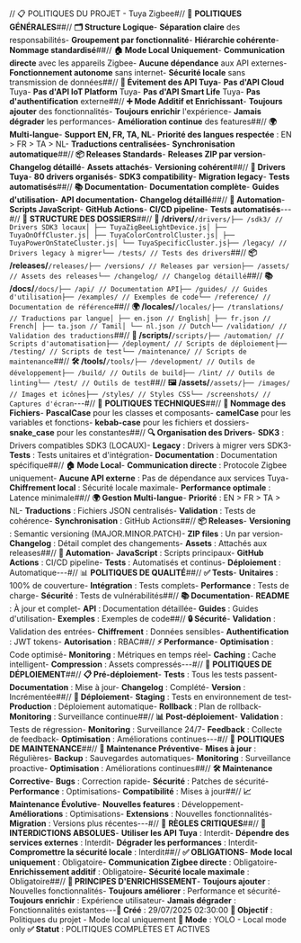 // 📋 POLITIQUES DU PROJET - Tuya Zigbee#// 🎯 **POLITIQUES GÉNÉRALES**##// **🗂️ Structure Logique**- **Séparation claire** des responsabilités- **Groupement par fonctionnalité**- **Hiérarchie cohérente**- **Nommage standardisé**##// **🏠 Mode Local Uniquement**- **Communication directe** avec les appareils Zigbee- **Aucune dépendance** aux API externes- **Fonctionnement autonome** sans internet- **Sécurité locale** sans transmission de données##// **🚫 Évitement des API Tuya**- **Pas d'API Cloud** Tuya- **Pas d'API IoT Platform** Tuya- **Pas d'API Smart Life** Tuya- **Pas d'authentification** externe##// **➕ Mode Additif et Enrichissant**- **Toujours ajouter** des fonctionnalités- **Toujours enrichir** l'expérience- **Jamais dégrader** les performances- **Amélioration continue** des features##// **🌍 Multi-langue**- **Support EN, FR, TA, NL**- **Priorité des langues respectée** : EN > FR > TA > NL- **Traductions centralisées**- **Synchronisation automatique**##// **📦 Releases Standards**- **Releases ZIP par version**- **Changelog détaillé**- **Assets attachés**- **Versioning cohérent**##// **🔧 Drivers Tuya**- **80 drivers organisés**- **SDK3 compatibility**- **Migration legacy**- **Tests automatisés**##// **📚 Documentation**- **Documentation complète**- **Guides d'utilisation**- **API documentation**- **Changelog détaillé**##// **🤖 Automation**- **Scripts JavaScript**- **GitHub Actions**- **CI/CD pipeline**- **Tests automatisés**---#// 📁 **STRUCTURE DES DOSSIERS**##// **🔧 /drivers/**```/drivers/├── /sdk3/ // Drivers SDK3 locaux│ ├── TuyaZigBeeLightDevice.js│ ├── TuyaOnOffCluster.js│ ├── TuyaColorControlCluster.js│ ├── TuyaPowerOnStateCluster.js│ └── TuyaSpecificCluster.js├── /legacy/ // Drivers legacy à migrer└── /tests/ // Tests des drivers```##// **📦 /releases/**```/releases/├── /versions/ // Releases par version├── /assets/ // Assets des releases└── /changelog/ // Changelog détaillé```##// **📚 /docs/**```/docs/├── /api/ // Documentation API├── /guides/ // Guides d'utilisation├── /examples/ // Exemples de code└── /reference/ // Documentation de référence```##// **🌍 /locales/**```/locales/├── /translations/ // Traductions par langue│ ├── en.json // English│ ├── fr.json // French│ ├── ta.json // Tamil│ └── nl.json // Dutch└── /validation/ // Validation des traductions```##// **🤖 /scripts/**```/scripts/├── /automation/ // Scripts d'automatisation├── /deployment/ // Scripts de déploiement├── /testing/ // Scripts de test└── /maintenance/ // Scripts de maintenance```##// **🛠️ /tools/**```/tools/├── /development/ // Outils de développement├── /build/ // Outils de build├── /lint/ // Outils de linting└── /test/ // Outils de test```##// **🖼️ /assets/**```/assets/├── /images/ // Images et icônes├── /styles/ // Styles CSS└── /screenshots/ // Captures d'écran```---#// 🔧 **POLITIQUES TECHNIQUES**##// **📝 Nommage des Fichiers**- **PascalCase** pour les classes et composants- **camelCase** pour les variables et fonctions- **kebab-case** pour les fichiers et dossiers- **snake_case** pour les constantes##// **🔍 Organisation des Drivers**- **SDK3** : Drivers compatibles SDK3 (LOCAUX)- **Legacy** : Drivers à migrer vers SDK3- **Tests** : Tests unitaires et d'intégration- **Documentation** : Documentation spécifique##// **🏠 Mode Local**- **Communication directe** : Protocole Zigbee uniquement- **Aucune API externe** : Pas de dépendance aux services Tuya- **Chiffrement local** : Sécurité locale maximale- **Performance optimale** : Latence minimale##// **🌍 Gestion Multi-langue**- **Priorité** : EN > FR > TA > NL- **Traductions** : Fichiers JSON centralisés- **Validation** : Tests de cohérence- **Synchronisation** : GitHub Actions##// **📦 Releases**- **Versioning** : Semantic versioning (MAJOR.MINOR.PATCH)- **ZIP files** : Un par version- **Changelog** : Détail complet des changements- **Assets** : Attachés aux releases##// **🤖 Automation**- **JavaScript** : Scripts principaux- **GitHub Actions** : CI/CD pipeline- **Tests** : Automatisés et continus- **Déploiement** : Automatique---#// 📊 **POLITIQUES DE QUALITÉ**##// **✅ Tests**- **Unitaires** : 100% de couverture- **Intégration** : Tests complets- **Performance** : Tests de charge- **Sécurité** : Tests de vulnérabilités##// **📚 Documentation**- **README** : À jour et complet- **API** : Documentation détaillée- **Guides** : Guides d'utilisation- **Exemples** : Exemples de code##// **🔒 Sécurité**- **Validation** : Validation des entrées- **Chiffrement** : Données sensibles- **Authentification** : JWT tokens- **Autorisation** : RBAC##// **⚡ Performance**- **Optimisation** : Code optimisé- **Monitoring** : Métriques en temps réel- **Caching** : Cache intelligent- **Compression** : Assets compressés---#// 🚀 **POLITIQUES DE DÉPLOIEMENT**##// **📋 Pré-déploiement**- **Tests** : Tous les tests passent- **Documentation** : Mise à jour- **Changelog** : Complété- **Version** : Incrémentée##// **🔄 Déploiement**- **Staging** : Tests en environnement de test- **Production** : Déploiement automatique- **Rollback** : Plan de rollback- **Monitoring** : Surveillance continue##// **📊 Post-déploiement**- **Validation** : Tests de régression- **Monitoring** : Surveillance 24/7- **Feedback** : Collecte de feedback- **Optimisation** : Améliorations continues---#// 🔄 **POLITIQUES DE MAINTENANCE**##// **📅 Maintenance Préventive**- **Mises à jour** : Régulières- **Backup** : Sauvegardes automatiques- **Monitoring** : Surveillance proactive- **Optimisation** : Améliorations continues##// **🛠️ Maintenance Corrective**- **Bugs** : Correction rapide- **Sécurité** : Patches de sécurité- **Performance** : Optimisations- **Compatibilité** : Mises à jour##// **📈 Maintenance Évolutive**- **Nouvelles features** : Développement- **Améliorations** : Optimisations- **Extensions** : Nouvelles fonctionnalités- **Migration** : Versions plus récentes---#// 🎯 **RÈGLES CRITIQUES**##// **🚫 INTERDICTIONS ABSOLUES**- **Utiliser les API Tuya** : Interdit- **Dépendre des services externes** : Interdit- **Dégrader les performances** : Interdit- **Compromettre la sécurité locale** : Interdit##// **✅ OBLIGATIONS**- **Mode local uniquement** : Obligatoire- **Communication Zigbee directe** : Obligatoire- **Enrichissement additif** : Obligatoire- **Sécurité locale maximale** : Obligatoire##// **🎨 PRINCIPES D'ENRICHISSEMENT**- **Toujours ajouter** : Nouvelles fonctionnalités- **Toujours améliorer** : Performance et sécurité- **Toujours enrichir** : Expérience utilisateur- **Jamais dégrader** : Fonctionnalités existantes---**📅 Créé** : 29/07/2025 02:30:00 **🎯 Objectif** : Politiques du projet - Mode local uniquement **🚀 Mode** : YOLO - Local mode only **✅ Statut** : POLITIQUES COMPLÈTES ET ACTIVES
